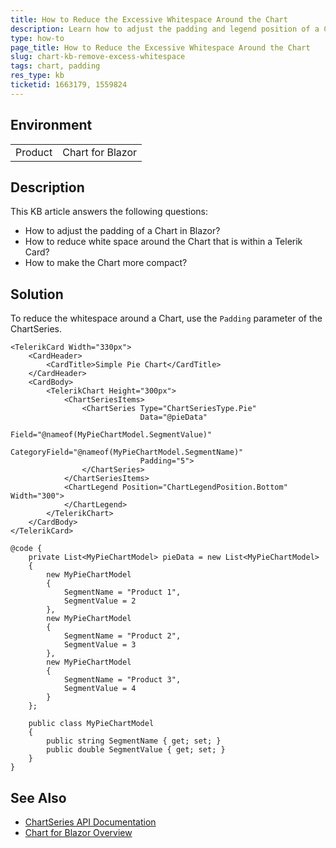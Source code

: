 ```yaml
---
title: How to Reduce the Excessive Whitespace Around the Chart
description: Learn how to adjust the padding and legend position of a Chart and remove unnecessary white space.
type: how-to
page_title: How to Reduce the Excessive Whitespace Around the Chart
slug: chart-kb-remove-excess-whitespace
tags: chart, padding
res_type: kb
ticketid: 1663179, 1559824
---
```


## Environment

<table>
	<tbody>
		<tr>
			<td>Product</td>
			<td>Chart for Blazor</td>
		</tr>
	</tbody>
</table>

## Description

This KB article answers the following questions:

- How to adjust the padding of a Chart in Blazor?
- How to reduce white space around the Chart that is within a Telerik Card?
- How to make the Chart more compact?

## Solution

To reduce the whitespace around a Chart, use the `Padding` parameter of the ChartSeries.

````RAZOR
<TelerikCard Width="330px">
    <CardHeader>
        <CardTitle>Simple Pie Chart</CardTitle>
    </CardHeader>
    <CardBody>
        <TelerikChart Height="300px">
            <ChartSeriesItems>
                <ChartSeries Type="ChartSeriesType.Pie"
                             Data="@pieData"
                             Field="@nameof(MyPieChartModel.SegmentValue)"
                             CategoryField="@nameof(MyPieChartModel.SegmentName)"
                             Padding="5">
                </ChartSeries>
            </ChartSeriesItems>
            <ChartLegend Position="ChartLegendPosition.Bottom" Width="300">
            </ChartLegend>
        </TelerikChart>
    </CardBody>
</TelerikCard>

@code {
    private List<MyPieChartModel> pieData = new List<MyPieChartModel>
    {
        new MyPieChartModel
        {
            SegmentName = "Product 1",
            SegmentValue = 2
        },
        new MyPieChartModel
        {
            SegmentName = "Product 2",
            SegmentValue = 3
        },
        new MyPieChartModel
        {
            SegmentName = "Product 3",
            SegmentValue = 4
        }
    };

    public class MyPieChartModel
    {
        public string SegmentName { get; set; }
        public double SegmentValue { get; set; }
    }
}
````

## See Also

- [ChartSeries API Documentation](https://docs.telerik.com/blazor-ui/api/telerik.blazor.components.chartseries)
- [Chart for Blazor Overview](slug:components/chart/overview)
